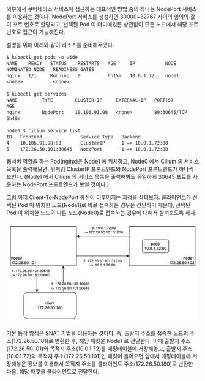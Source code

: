 외부에서 쿠버네티스 서비스에 접근하는 대표적인 방법 중의 하나는 NodePort 서비스를 이용하는 것이다.
NodePort 서비스를 생성하면 30000~32767 사이의 임의의 값이 포트 번호로 할당되고, 선택된 Pod 이 어디에있든 상관없이 모든 노드에서 해당 포트 번호로 접근이 가능해진다.

설명을 위해 아래와 같이 리소스를 준비해두었다.

```
$ kubectl get pods -o wide
NAME    READY   STATUS    RESTARTS   AGE     IP           NODE     NOMINATED NODE   READINESS GATES
nginx   1/1     Running   0          6h15m   10.0.1.72    node1    <none>           <none>

$ kubectl get services
NAME         TYPE        CLUSTER-IP     EXTERNAL-IP   PORT(S)          AGE
nginx        NodePort    10.106.91.98   <none>        80:30645/TCP     6h49m

node0 $ cilium service list
ID   Frontend              Service Type   Backend
4    10.106.91.98:80       ClusterIP      1 => 10.0.1.72:80
5    172.26.50.101:30645   NodePort       1 => 10.0.1.72:80
```

웹서버 역할을 하는 Pod(nginx)은 Node1 에 위치하고, Node0 에서 Cilium 의 서비스 목록을 출력해보면, 위처럼 ClusterIP 프론트엔드와 NodePort 프론트엔드가 하나씩 보인다.
(Node1 에서 Cilium 의 서비스 목록을 출력해봐도 동일하게 30645 포트를 사용하는 NodePort 프론트엔드가 보일 것이다.)

그럼 이제 Client-To-NodePort 통신이 이루어지는 과정을 살펴보자.
클라이언트가 선택된 Pod 이 위치한 노드(Node1)로 바로 접속하는 경우는 간단하기 때문에, 선택된 Pod 이 위치한 노드와 다른 노드(Node0)로 접속하는 경우에 대해서 살펴보도록 하자.

![cilium.nodeport](./cilium-nodeport.png)

기본 동작 방식은 SNAT 기법을 이용하는 것이다.
즉, 출발지 주소를 접속한 노드의 주소(172.26.50.101)로 변환한 후, 해당 패킷을 Node1 로 전달한다. 이때 출발지 주소(172.26.50.101)와 목적지 주소(10.0.1.72)를 매핑테이블에 저장해놓고, 출발지 주소(10.0.1.72)와 목적지 주소(172.26.50.101)인 패킷이 들어오면 앞에서 매핑테이블에 저장해놓은 정보를 이용해서 목적지 주소를 클라이언트 주소(172.26.50.180)로 변환한 다음, 해당 패킷을 클라이언트로 전달한다.
